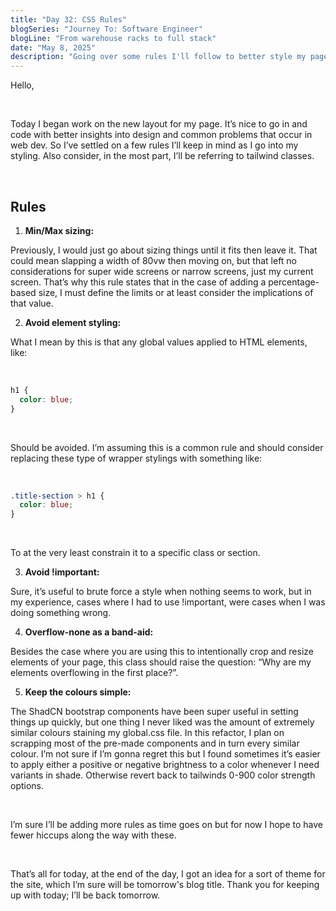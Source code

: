 ```yaml
---
title: "Day 32: CSS Rules"
blogSeries: "Journey To: Software Engineer"
blogLine: "From warehouse racks to full stack"
date: "May 8, 2025"
description: "Going over some rules I'll follow to better style my page."
---
```


Hello,

<br>

Today I began work on the new layout for my page. It’s nice to go in and code with better insights into design and common problems that occur in web dev. So I’ve settled on a few rules I’ll keep in mind as I go into my styling. Also consider, in the most part, I’ll be referring to tailwind classes.

<br>

## Rules

1. **Min/Max sizing:**

Previously, I would just go about sizing things until it fits then leave it. That could mean slapping a width of 80vw then moving on, but that left no considerations for super wide screens or narrow screens, just my current screen. That’s why this rule states that in the case of adding a percentage-based size, I must define the limits or at least consider the implications of that value.

2. **Avoid element styling:**

What I mean by this is that any global values applied to HTML elements, like:

<br>

```css
h1 {
  color: blue;
}
```

<br>

Should be avoided. I’m assuming this is a common rule and should consider replacing these type of wrapper stylings with something like:

<br>

```css
.title-section > h1 {
  color: blue;
}
```

<br>

To at the very least constrain it to a specific class or section.

3. **Avoid !important:**

Sure, it’s useful to brute force a style when nothing seems to work, but in my experience, cases where I had to use !important, were cases when I was doing something wrong.

4. **Overflow-none as a band-aid:**

Besides the case where you are using this to intentionally crop and resize elements of your page, this class should raise the question: “Why are my elements overflowing in the first place?”.

5. **Keep the colours simple:**

The ShadCN bootstrap components have been super useful in setting things up quickly, but one thing I never liked was the amount of extremely similar colours staining my global.css file. In this refactor, I plan on scrapping most of the pre-made components and in turn every similar colour. I’m not sure if I’m gonna regret this but I found sometimes it’s easier to apply either a positive or negative brightness to a color whenever I need variants in shade. Otherwise revert back to tailwinds 0-900 color strength options.

<br>

I’m sure I’ll be adding more rules as time goes on but for now I hope to have fewer hiccups along the way with these.

<br>

That’s all for today, at the end of the day, I got an idea for a sort of theme for the site, which I’m sure will be tomorrow's blog title. Thank you for keeping up with today; I’ll be back tomorrow.

